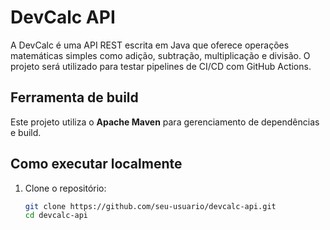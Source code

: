 # DevCalc API

A DevCalc é uma API REST escrita em Java que oferece operações matemáticas simples como adição, subtração, multiplicação e divisão. O projeto será utilizado para testar pipelines de CI/CD com GitHub Actions.

## Ferramenta de build
Este projeto utiliza o **Apache Maven** para gerenciamento de dependências e build.

## Como executar localmente

1. Clone o repositório:
   ```bash
   git clone https://github.com/seu-usuario/devcalc-api.git
   cd devcalc-api

